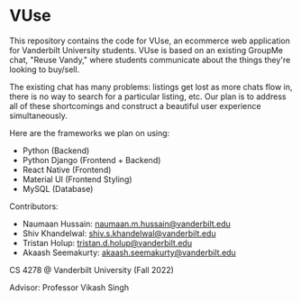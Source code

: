 # VUse

This repository contains the code for VUse, an ecommerce web application for Vanderbilt University students. VUse is based on an existing GroupMe chat, "Reuse Vandy," where students communicate about the things they're looking to buy/sell.

The existing chat has many problems: listings get lost as more chats flow in, there is no way to search for a particular listing, etc. Our plan is to address all of these shortcomings and construct a beautiful user experience simultaneously.

Here are the frameworks we plan on using:
- Python (Backend)
- Python Django (Frontend + Backend)
- React Native (Frontend)
- Material UI (Frontend Styling)
- MySQL (Database)

Contributors:
- Naumaan Hussain: naumaan.m.hussain@vanderbilt.edu
- Shiv Khandelwal: shiv.s.khandelwal@vanderbilt.edu
- Tristan Holup: tristan.d.holup@vanderbilt.edu
- Akaash Seemakurty: akaash.seemakurty@vanderbilt.edu

CS 4278 @ Vanderbilt University (Fall 2022)

Advisor: Professor Vikash Singh
